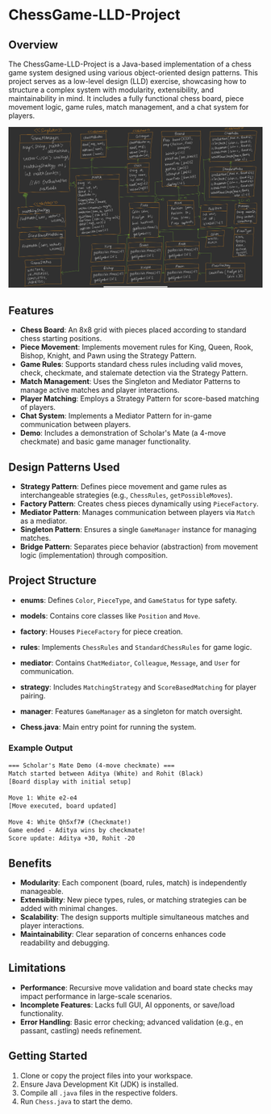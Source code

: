 

# ChessGame-LLD-Project

## Overview
The ChessGame-LLD-Project is a Java-based implementation of a chess game system designed using various object-oriented design patterns. This project serves as a low-level design (LLD) exercise, showcasing how to structure a complex system with modularity, extensibility, and maintainability in mind. It includes a fully functional chess board, piece movement logic, game rules, match management, and a chat system for players.

![alt text](image.png)
## Features
- **Chess Board**: An 8x8 grid with pieces placed according to standard chess starting positions.
- **Piece Movement**: Implements movement rules for King, Queen, Rook, Bishop, Knight, and Pawn using the Strategy Pattern.
- **Game Rules**: Supports standard chess rules including valid moves, check, checkmate, and stalemate detection via the Strategy Pattern.
- **Match Management**: Uses the Singleton and Mediator Patterns to manage active matches and player interactions.
- **Player Matching**: Employs a Strategy Pattern for score-based matching of players.
- **Chat System**: Implements a Mediator Pattern for in-game communication between players.
- **Demo**: Includes a demonstration of Scholar's Mate (a 4-move checkmate) and basic game manager functionality.

## Design Patterns Used
- **Strategy Pattern**: Defines piece movement and game rules as interchangeable strategies (e.g., `ChessRules`, `getPossibleMoves`).
- **Factory Pattern**: Creates chess pieces dynamically using `PieceFactory`.
- **Mediator Pattern**: Manages communication between players via `Match` as a mediator.
- **Singleton Pattern**: Ensures a single `GameManager` instance for managing matches.
- **Bridge Pattern**: Separates piece behavior (abstraction) from movement logic (implementation) through composition.

## Project Structure
- **enums**: Defines `Color`, `PieceType`, and `GameStatus` for type safety.
- **models**: Contains core classes like `Position` and `Move`.
- **factory**: Houses `PieceFactory` for piece creation.
- **rules**: Implements `ChessRules` and `StandardChessRules` for game logic.
- **mediator**: Contains `ChatMediator`, `Colleague`, `Message`, and `User` for communication.
- **strategy**: Includes `MatchingStrategy` and `ScoreBasedMatching` for player pairing.
- **manager**: Features `GameManager` as a singleton for match oversight.

- **Chess.java**: Main entry point for running the system.


### Example Output
```
=== Scholar's Mate Demo (4-move checkmate) ===
Match started between Aditya (White) and Rohit (Black)
[Board display with initial setup]

Move 1: White e2-e4
[Move executed, board updated]

Move 4: White Qh5xf7# (Checkmate!)
Game ended - Aditya wins by checkmate!
Score update: Aditya +30, Rohit -20
```

## Benefits
- **Modularity**: Each component (board, rules, match) is independently manageable.
- **Extensibility**: New piece types, rules, or matching strategies can be added with minimal changes.
- **Scalability**: The design supports multiple simultaneous matches and player interactions.
- **Maintainability**: Clear separation of concerns enhances code readability and debugging.

## Limitations
- **Performance**: Recursive move validation and board state checks may impact performance in large-scale scenarios.
- **Incomplete Features**: Lacks full GUI, AI opponents, or save/load functionality.
- **Error Handling**: Basic error checking; advanced validation (e.g., en passant, castling) needs refinement.

## Getting Started
1. Clone or copy the project files into your workspace.
2. Ensure Java Development Kit (JDK) is installed.
3. Compile all `.java` files in the respective folders.
4. Run `Chess.java` to start the demo.
